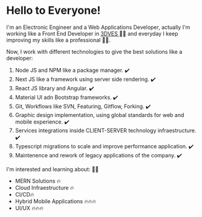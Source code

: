 # Hello to Everyone!

I'm an Electronic Engineer and a Web Applications Developer, actually I'm working like a Front End Developer in [ 3DVES ](https://www.3dves.com/index.php/en/) 👨‍💻 and everyday I keep improving my skills like a professional 🚀🚀.

Now, I work with different technologies to give the best solutions like a developer:

1. Node JS and NPM like a package manager. ✔️
2. Next JS like a framework using server side rendering. ✔️
3. React JS library and Angular. ✔️
4. Material UI adn Bootstrap frameworks. ✔️
5. Git, Workflows like SVN, Featuring, Gitflow, Forking. ✔️
6. Graphic design implementation, using global standards for web and mobile experience. ✔️
7. Services integrations inside CLIENT-SERVER technology infraestructure. ✔️
8. Typescript migrations to scale and improve performance application. ✔️ 
9. Maintenence and rework of legacy applications of the company. ✔️

I'm interested and learning about: 👨‍🚀 
 - MERN Solutions 🔥
 - Cloud Infraestructure 🔥
 - CI/CD🔥
 - Hybrid Mobile Applications 🔥🔥🔥
 - UI/UX 🔥🔥🔥

<!--
**JesusMezaOrozco/JesusMezaOrozco** is a ✨ _special_ ✨ repository because its `README.md` (this file) appears on your GitHub profile.

Here are some ideas to get you started:

- 🔭 I’m currently working on ...
- 🌱 I’m currently learning ...
- 👯 I’m looking to collaborate on ...
- 🤔 I’m looking for help with ...
- 💬 Ask me about ...
- 📫 How to reach me: ...
- 😄 Pronouns: ...
- ⚡ Fun fact: ...
-->
